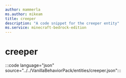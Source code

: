 ```yaml
---
author: mammerla
ms.author: mikeam
title: creeper
description: "A code snippet for the creeper entity"
ms.service: minecraft-bedrock-edition
---
```


# creeper

:::code language="json" source="../../VanillaBehaviorPack/entities/creeper.json":::

